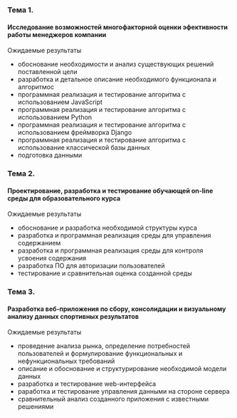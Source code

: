 ### Тема 1.
#### Исследование возможностей многофакторной  оценки эфективности работы менеджеров компании

Ожидаемые результаты
- обоснование необходимости и анализ существующих решений поставленной цели 
- разработка и детальное описание необходимого функционала и алгоритмос
- программная реализация и тестирование алгоритма с использованием JavaScript
- программная реализация и тестирование алгоритма с использованием Python
- программная реализация и тестирование алгоритма с использованием фреймворка Django
- программная реализация и тестирование алгоритма с использование классической базы данных
- подготовка данными	

### Тема 2.
#### Проектирование,  разработка  и тестирование обучающей  on-line среды для образовательного курса

Ожидаемые результаты
- обоснование и разработка необходимой структуры курса
- разработка и программная реализация среды  для управления содержанием
- разработка и программная реализация среды  для контроля усвоения содержания
- разработка ПО для авторизации пользователей
- тестирование  и сравнительная оценка созданной среды


### Тема 3. 
#### Разработка веб-приложения по сбору, консолидации и визуальному анализу данных спортивных результатов

Ожидаемые результаты
- проведение анализа рынка, определение потребностей пользователей и формулирование функциональных и нефункциональных требований
- описание и обоснование и структурирование  необходимой  модели данных
- разработка и тестирование web-интерфейса
- раработка и тестирование управления данными на стороне сервера
- сравнительный анализ созданного приложения с известными решениями
